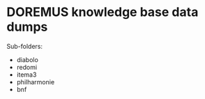 # DOREMUS knowledge base data dumps 
Sub-folders:  
* diabolo
* redomi
* itema3
* philharmonie
* bnf
